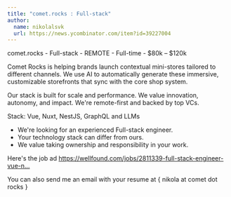 ```yaml
---
title: "comet.rocks : Full-stack"
author:
  name: nikolalsvk
  url: https://news.ycombinator.com/item?id=39227004
---
```

comet.rocks - Full-stack - REMOTE - Full-time - $80k – $120k

Comet Rocks is helping brands launch contextual mini-stores tailored to different channels. We use AI to automatically generate these immersive, customizable storefronts that sync with the core shop system.

Our stack is built for scale and performance. We value innovation, autonomy, and impact. We&#x27;re remote-first and backed by top VCs.

Stack: Vue, Nuxt, NestJS, GraphQL and LLMs

- We&#x27;re looking for an experienced Full-stack engineer. 
- Your technology stack can differ from ours.
- We value taking ownership and responsibility in your work.

Here&#x27;s the job ad <a href="https:&#x2F;&#x2F;wellfound.com&#x2F;jobs&#x2F;2811339-full-stack-engineer-vue-nestjs" rel="nofollow">https:&#x2F;&#x2F;wellfound.com&#x2F;jobs&#x2F;2811339-full-stack-engineer-vue-n...</a>

You can also send me an email with your resume at { nikola at comet dot rocks }
